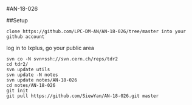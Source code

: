 #AN-18-026

##Setup

```
clone https://github.com/LPC-DM-AN/AN-18-026/tree/master into your github account
```

log in to lxplus, go your public area
```
svn co -N svn+ssh://svn.cern.ch/reps/tdr2
cd tdr2/
svn update utils
svn update -N notes
svn update notes/AN-18-026
cd notes/AN-18-026
git init
git pull https://github.com/SiewYan/AN-18-026.git master
```

